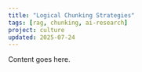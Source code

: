 ```yaml
---
title: "Logical Chunking Strategies"
tags: [rag, chunking, ai-research]
project: culture
updated: 2025-07-24
---
```


Content goes here.
